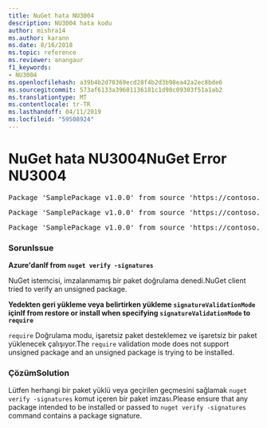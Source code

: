 ```yaml
---
title: NuGet hata NU3004
description: NU3004 hata kodu
author: mishra14
ms.author: karann
ms.date: 8/16/2018
ms.topic: reference
ms.reviewer: anangaur
f1_keywords:
- NU3004
ms.openlocfilehash: a39b4b2d70369ecd28f4b2d3b98ea42a2ec8bde6
ms.sourcegitcommit: 573af6133a39601136181c1d98c09303f51a1ab2
ms.translationtype: MT
ms.contentlocale: tr-TR
ms.lasthandoff: 04/11/2019
ms.locfileid: "59508924"
---
```

# <a name="nuget-error-nu3004"></a><span data-ttu-id="851ce-103">NuGet hata NU3004</span><span class="sxs-lookup"><span data-stu-id="851ce-103">NuGet Error NU3004</span></span>

<pre>Package 'SamplePackage v1.0.0' from source 'https://contoso.com/index.json': The package is not signed.</pre>
<pre>Package 'SamplePackage v1.0.0' from source 'https://contoso.com/index.json': signatureValidationMode is set to require, so packages are allowed only if signed by trusted signers; however, this package is unsigned.</pre>
<pre>Package 'SamplePackage v1.0.0' from source 'https://contoso.com/index.json': This repository indicated that all its packages are repository signed; however, this package is unsigned.</pre>

### <a name="issue"></a><span data-ttu-id="851ce-104">Sorun</span><span class="sxs-lookup"><span data-stu-id="851ce-104">Issue</span></span>

**<span data-ttu-id="851ce-105">Azure'dan</span><span class="sxs-lookup"><span data-stu-id="851ce-105">If from</span></span> `nuget verify -signatures`**

<span data-ttu-id="851ce-106">NuGet istemcisi, imzalanmamış bir paket doğrulama denedi.</span><span class="sxs-lookup"><span data-stu-id="851ce-106">NuGet client tried to verify an unsigned package.</span></span>

**<span data-ttu-id="851ce-107">Yedekten geri yükleme veya belirtirken yükleme `signatureValidationMode` için</span><span class="sxs-lookup"><span data-stu-id="851ce-107">If from restore or install when specifying `signatureValidationMode` to</span></span> `require`**

<span data-ttu-id="851ce-108">`require` Doğrulama modu, işaretsiz paket desteklemez ve işaretsiz bir paket yüklenecek çalışıyor.</span><span class="sxs-lookup"><span data-stu-id="851ce-108">The `require` validation mode does not support unsigned package and an unsigned package is trying to be installed.</span></span>

### <a name="solution"></a><span data-ttu-id="851ce-109">Çözüm</span><span class="sxs-lookup"><span data-stu-id="851ce-109">Solution</span></span>

<span data-ttu-id="851ce-110">Lütfen herhangi bir paket yüklü veya geçirilen geçmesini sağlamak `nuget verify -signatures` komut içeren bir paket imzası.</span><span class="sxs-lookup"><span data-stu-id="851ce-110">Please ensure that any package intended to be installed or passed to `nuget verify -signatures` command contains a package signature.</span></span>

